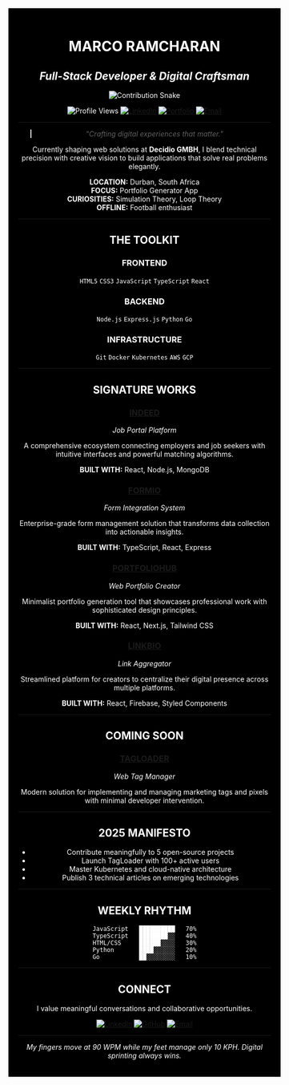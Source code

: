 <!-- Black & White Magazine Theme for GitHub Profile -->
<div align="center" style="background-color: #000000; color: #FFFFFF; padding: 20px; width: 100%;">

# MARCO RAMCHARAN
## _Full-Stack Developer & Digital Craftsman_

![Contribution Snake](https://cdn.jsdelivr.net/gh/yesimyilmaz/yesimyilmaz/assets/images/github-contribution-grid-snake.svg)

![Profile Views](https://img.shields.io/badge/Profile%20Views-stylish-white?style=flat-square&labelColor=black)
[![LinkedIn](https://img.shields.io/badge/LinkedIn-Connect-white?style=flat-square&logo=linkedin&logoColor=white&labelColor=black)](https://www.linkedin.com/in/miguelmarco-ramcharan-34b04a277)
[![Portfolio](https://img.shields.io/badge/Portfolio-Visit-white?style=flat-square&logo=google-chrome&logoColor=white&labelColor=black)](https://iportfolio-console.vercel.app)
[![Email](https://img.shields.io/badge/Email-Contact-white?style=flat-square&logo=gmail&logoColor=white&labelColor=black)](mailto:miguelmarcoramcharan@gmail.com)

---

> *"Crafting digital experiences that matter."*

Currently shaping web solutions at **Decidio GMBH**, I blend technical precision with creative vision to build applications that solve real problems elegantly.

**LOCATION:** Durban, South Africa  
**FOCUS:** Portfolio Generator App  
**CURIOSITIES:** Simulation Theory, Loop Theory  
**OFFLINE:** Football enthusiast

---

## THE TOOLKIT

### FRONTEND
`HTML5` `CSS3` `JavaScript` `TypeScript` `React`

### BACKEND
`Node.js` `Express.js` `Python` `Go`

### INFRASTRUCTURE
`Git` `Docker` `Kubernetes` `AWS` `GCP`

---

## SIGNATURE WORKS

### [INDEED](https://indeed-console.vercel.app)
_Job Portal Platform_

A comprehensive ecosystem connecting employers and job seekers with intuitive interfaces and powerful matching algorithms.

**BUILT WITH:** React, Node.js, MongoDB

### [FORMIO](https://formio-console.vercel.app)
_Form Integration System_

Enterprise-grade form management solution that transforms data collection into actionable insights.

**BUILT WITH:** TypeScript, React, Express

### [PORTFOLIOHUB](https://iportfolio-console.vercel.app)
_Web Portfolio Creator_

Minimalist portfolio generation tool that showcases professional work with sophisticated design principles.

**BUILT WITH:** React, Next.js, Tailwind CSS

### [LINKBIO](https://linkbio-console.vercel.app)
_Link Aggregator_

Streamlined platform for creators to centralize their digital presence across multiple platforms.

**BUILT WITH:** React, Firebase, Styled Components

---

## COMING SOON

### [TAGLOADER](https://tag-console.vercel.app)
_Web Tag Manager_

Modern solution for implementing and managing marketing tags and pixels with minimal developer intervention.

---

## 2025 MANIFESTO

- Contribute meaningfully to 5 open-source projects
- Launch TagLoader with 100+ active users
- Master Kubernetes and cloud-native architecture
- Publish 3 technical articles on emerging technologies

---

## WEEKLY RHYTHM

```
JavaScript   ██████████   70%
TypeScript   ████████░░   40%
HTML/CSS     ██████░░░░   30%
Python       ████░░░░░░   20%
Go           ██░░░░░░░░   10%
```

---

## CONNECT

I value meaningful conversations and collaborative opportunities.

[![LinkedIn](https://img.shields.io/badge/LinkedIn-white?style=flat-square&logo=linkedin&logoColor=white&labelColor=black)](https://www.linkedin.com/in/miguelmarco-ramcharan-34b04a277)
[![GitHub](https://img.shields.io/badge/GitHub-white?style=flat-square&logo=github&logoColor=white&labelColor=black)](https://github.com/codebymarco)
[![Email](https://img.shields.io/badge/Email-white?style=flat-square&logo=gmail&logoColor=white&labelColor=black)](mailto:miguelmarcoramcharan@gmail.com)

---

*My fingers move at 90 WPM while my feet manage only 10 KPH. Digital sprinting always wins.*

</div>
